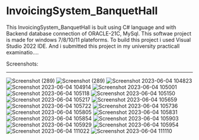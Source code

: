 # InvoicingSystem_BanquetHall
This InvoicingSystem_BanquetHall is buit using C# language and with Backend database connection of ORACLE-21C, MySql. This softwae project is made for windows 7/8/10/11 plateforms. To build this project i used Visual Studio 2022 IDE. And i submitted this project in my university practicall examinatio....

Screenshots:
<hr>

![Screenshot (289)](https://github.com/hey-its-d2t2/InvoicingSystem_BanquetHall/assets/63626210/ee6b1a94-4bb7-42ad-b7b2-837252225e32)
![Screenshot (289)](https://github.com/hey-its-d2t2/InvoicingSystem_BanquetHall/assets/63626210/ce0a88e1-4749-4810-8161-50af166c0286)
![Screenshot 2023-06-04 104823](https://github.com/hey-its-d2t2/InvoicingSystem_BanquetHall/assets/63626210/b5843d8e-aef6-4b7d-a027-96a309d90b87)
![Screenshot 2023-06-04 104914](https://github.com/hey-its-d2t2/InvoicingSystem_BanquetHall/assets/63626210/8617a929-3d00-4ef9-a968-3bfef60f47b4)
![Screenshot 2023-06-04 105001](https://github.com/hey-its-d2t2/InvoicingSystem_BanquetHall/assets/63626210/4b089289-5a2e-4653-9fd4-ad7694515fc4)
![Screenshot 2023-06-04 105118](https://github.com/hey-its-d2t2/InvoicingSystem_BanquetHall/assets/63626210/2d32560b-ce93-477d-84eb-b73973e5c104)
![Screenshot 2023-06-04 105150](https://github.com/hey-its-d2t2/InvoicingSystem_BanquetHall/assets/63626210/bb328f8c-d0e5-4a08-b839-2fd1b75c2ee7)
![Screenshot 2023-06-04 105217](https://github.com/hey-its-d2t2/InvoicingSystem_BanquetHall/assets/63626210/cc8674ef-7c10-4482-ae2a-ae47920f7fca)
![Screenshot 2023-06-04 105659](https://github.com/hey-its-d2t2/InvoicingSystem_BanquetHall/assets/63626210/372fd72e-761f-406e-b313-8993d3becf88)
![Screenshot 2023-06-04 105722](https://github.com/hey-its-d2t2/InvoicingSystem_BanquetHall/assets/63626210/b729c1a5-0e09-4006-adb9-c4ba7bfa42f2)
![Screenshot 2023-06-04 105736](https://github.com/hey-its-d2t2/InvoicingSystem_BanquetHall/assets/63626210/210f4db4-9671-4661-ab4a-5d2821772e06)
![Screenshot 2023-06-04 105805](https://github.com/hey-its-d2t2/InvoicingSystem_BanquetHall/assets/63626210/adb67027-20d6-4094-90e7-fe05e5fbd70f)
![Screenshot 2023-06-04 105831](https://github.com/hey-its-d2t2/InvoicingSystem_BanquetHall/assets/63626210/ec298846-d54c-46ac-93b3-6a9362d17c31)
![Screenshot 2023-06-04 105854](https://github.com/hey-its-d2t2/InvoicingSystem_BanquetHall/assets/63626210/d08f76cc-2e49-4fac-8a02-68630a06ec80)
![Screenshot 2023-06-04 105903](https://github.com/hey-its-d2t2/InvoicingSystem_BanquetHall/assets/63626210/65cdf46c-8c68-418d-b479-3ff7ed90980e)
![Screenshot 2023-06-04 105929](https://github.com/hey-its-d2t2/InvoicingSystem_BanquetHall/assets/63626210/605e5e3c-683f-4676-86b9-371ed281b010)
![Screenshot 2023-06-04 105954](https://github.com/hey-its-d2t2/InvoicingSystem_BanquetHall/assets/63626210/d3ef68c3-b517-44bd-83b5-38c017102e94)
![Screenshot 2023-06-04 111022](https://github.com/hey-its-d2t2/InvoicingSystem_BanquetHall/assets/63626210/e25b4683-da65-4916-ba6f-8b77f7f50100)
![Screenshot 2023-06-04 111110](https://github.com/hey-its-d2t2/InvoicingSystem_BanquetHall/assets/63626210/d9650ce1-d71d-4990-97d8-1e174db3c893)
